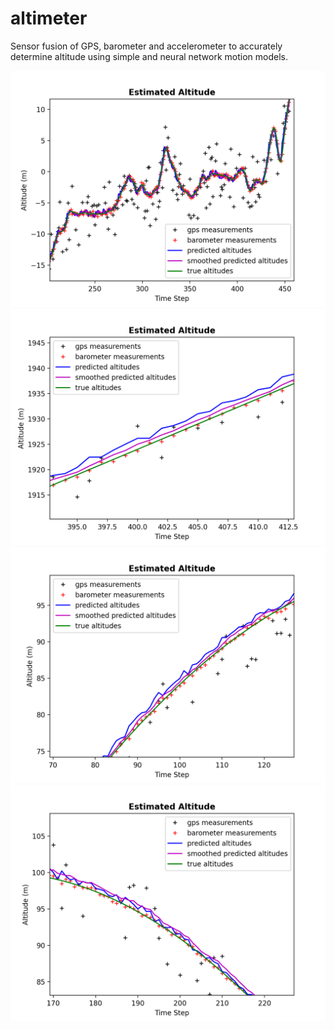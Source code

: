 # altimeter
Sensor fusion of GPS, barometer and accelerometer to accurately determine altitude using simple and neural network motion models.

![Polynomial Simulated Data](https://github.com/WarrenGreen/altimeter/blob/master/images/simulated_data_polynomial.png)
![Linear Simulated Data](https://raw.githubusercontent.com/WarrenGreen/altimeter/master/images/simulated_data_linear.png)
![Sinusoidal Simulated Data](https://github.com/WarrenGreen/altimeter/blob/master/images/simulated_data_sin_left.png)
![Sinusoidal Simulated Data](https://github.com/WarrenGreen/altimeter/blob/master/images/simulated_data_sin_right.png)
